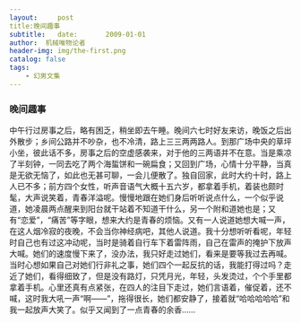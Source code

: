 ```yaml
---
layout:     post
title:晚间趣事
subtitle:   date:       2009-01-01
author:  机械唯物论者
header-img: img/the-first.png
catalog: false
tags:
    - 幻男文集
---
```

### 晚间趣事
中午行过房事之后，略有困乏，稍坐即去午睡。晚间六七时好友来访，晚饭之后出外散步；乡间公路并不吵杂，也不冷清，路上三三两两路人。到那广场中央的草坪小坐，彼此话不多，房事之后的空虚感袭来，对于他的三两语并不在意。当是乘凉了半刻钟，一同去吃了两个海蜇饼和一碗扁食；又回到广场，心情十分平静，当真是无欲无恼了，如此也无甚可聊，一会儿便散了。独自回家，此时大约十时，路上人已不多；前方四个女性，听声音语气大概十五六岁，都拿着手机，着装也颇时髦，大声说笑着，青春洋溢呢。慢慢地跟在她们身后听听说点什么，一个似乎说道，她凌晨两点醒来到阳台就干站着不知道干什么，另一个附和道她也是；又有“恋爱”，“痛苦”等字眼，想来大约是青春的烦恼。又有一人说道她想大喊一声，在这人烟冷寂的夜晚，不会当你神经病吧，其他人说道。我十分想听听看呢，年轻时自己也有过这冲动呢，当时是骑着自行车下着雷阵雨，自己在雷声的掩护下放声大喊。她们的速度慢下来了，没办法，我只好走过她们，看来是要等我过去再喊。当时心想如果自己对她们行非礼之事，她们四个一起反抗的话，我能打得过吗？走近了她们，看得细致了，但是没有路灯，只凭月光，年轻，头发烫过，个个手里都拿着手机。心里还真有点紧张，在四人的注目下走过，她们言语着，催促着，还不喊，这时我大吼一声“啊——”，拖得很长，她们都安静了，接着就“哈哈哈哈哈”和我一起放声大笑了。似乎又闻到了一点青春的余香…… 
